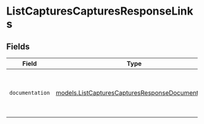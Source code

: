 # ListCapturesCapturesResponseLinks


## Fields

| Field                                                                                                      | Type                                                                                                       | Required                                                                                                   | Description                                                                                                |
| ---------------------------------------------------------------------------------------------------------- | ---------------------------------------------------------------------------------------------------------- | ---------------------------------------------------------------------------------------------------------- | ---------------------------------------------------------------------------------------------------------- |
| `documentation`                                                                                            | [models.ListCapturesCapturesResponseDocumentation](../models/listcapturescapturesresponsedocumentation.md) | :heavy_check_mark:                                                                                         | The URL to the generic Mollie API error handling guide.                                                    |